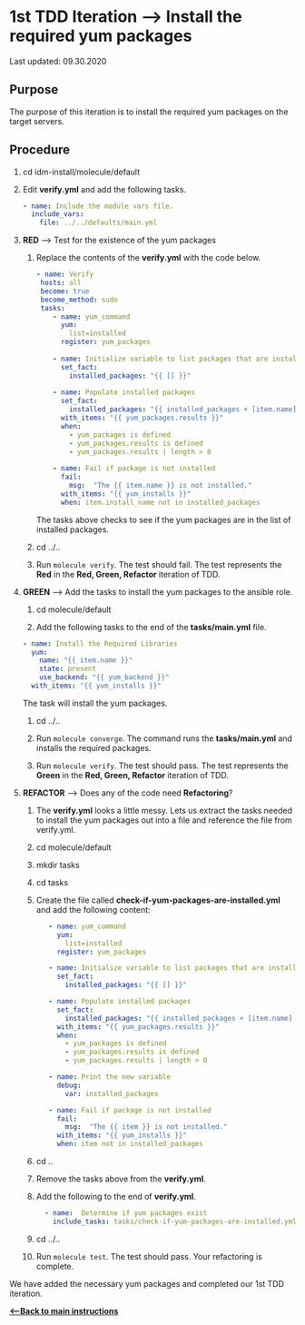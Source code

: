 # 1st TDD Iteration --> Install the required yum packages

Last updated: 09.30.2020

## Purpose

The purpose of this iteration is to install the required yum packages 
on the target servers.

## Procedure
1. cd idm-install/molecule/default
1. Edit **verify.yml** and add the following tasks.

    ```yaml
    - name: Include the module vars file.
      include_vars:
        file: ../../defaults/main.yml
    ```

1. **RED** --> Test for the existence of the yum packages
    
    1. Replace the contents of the **verify.yml** with the code below.
        
        ```yaml
       - name: Verify
         hosts: all
         become: true
         become_method: sudo
         tasks:
            - name: yum_command
              yum:
                list=installed
              register: yum_packages
            
            - name: Initialize variable to list packages that are installed
              set_fact:
                installed_packages: "{{ [] }}"
            
            - name: Populate installed packages
              set_fact:
                installed_packages: "{{ installed_packages + [item.name] }}"
              with_items: "{{ yum_packages.results }}"
              when:
                - yum_packages is defined
                - yum_packages.results is defined
                - yum_packages.results | length > 0
            
            - name: Fail if package is not installed
              fail:
                msg:  "The {{ item.name }} is not installed."
              with_items: "{{ yum_installs }}"
              when: item.install_name not in installed_packages
        ```
                  
        The tasks above checks to see if the yum packages are in the list of
        installed packages.

    1. cd ../..
    1. Run `molecule verify`.  The test should fail.  The test represents
       the **Red** in the **Red, Green, Refactor** iteration of TDD.

1. **GREEN** --> Add the tasks to install the yum packages to the ansible role.
     
    1. cd molecule/default
        
    1. Add the following tasks to the end of the **tasks/main.yml** file.
        
    ```yaml
    - name: Install the Required Libraries
      yum:
        name: "{{ item.name }}"
        state: present
        use_backend: "{{ yum_backend }}"
      with_items: "{{ yum_installs }}"
    ```   
           
    The task will install the yum packages.
        
    1. cd ../..
    
    1. Run `molecule converge`.  The command runs the **tasks/main.yml**
    and installs the required packages.
    
    1. Run `molecule verify`. The test should pass.  The test represents
    the **Green** in the **Red, Green, Refactor** iteration of TDD.

1. **REFACTOR** --> Does any of the code need **Refactoring**?

    1. The **verify.yml** looks a little messy.  Lets us extract the 
        tasks needed to install the yum packages out into a file and
       reference the file from verify.yml.
        
    1. cd molecule/default
        
    1. mkdir tasks
        
    1. cd tasks
    
    1. Create the file called **check-if-yum-packages-are-installed.yml** 
       and add the following content:
        
        ```yaml
           - name: yum_command
             yum:
               list=installed
             register: yum_packages
       
           - name: Initialize variable to list packages that are installed
             set_fact:
               installed_packages: "{{ [] }}"
       
           - name: Populate installed packages
             set_fact:
               installed_packages: "{{ installed_packages + [item.name] }}"
             with_items: "{{ yum_packages.results }}"
             when:
               - yum_packages is defined
               - yum_packages.results is defined
               - yum_packages.results | length > 0
       
           - name: Print the new variable
             debug:
               var: installed_packages
       
           - name: Fail if package is not installed
             fail:
               msg:  "The {{ item }} is not installed."
             with_items: "{{ yum_installs }}"
             when: item not in installed_packages
       ```
        
    1. cd ..
        
    1. Remove the tasks above from the **verify.yml**.
        
    1. Add the following to the end of **verify.yml**.
        
        ```yaml
          - name:  Determine if yum packages exist
            include_tasks: tasks/check-if-yum-packages-are-installed.yml
       ```          
           
    1. cd ../..
    1. Run `molecule test`.  The test should pass.  Your refactoring is complete.

We have added the necessary yum packages and completed our 1st TDD iteration.

[**<--Back to main instructions**](../readme.md#1stTDD)